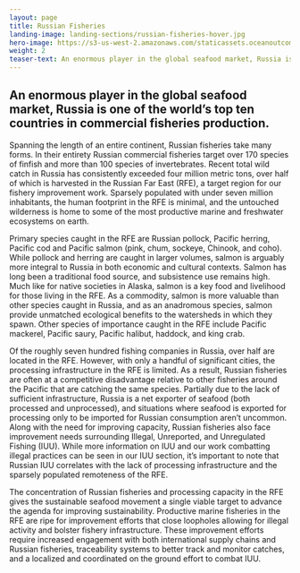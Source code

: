 ```yaml
---
layout: page 
title: Russian Fisheries
landing-image: landing-sections/russian-fisheries-hover.jpg
hero-image: https://s3-us-west-2.amazonaws.com/staticassets.oceanoutcomes.org/hero+photos/russianfisherieshero.jpg
weight: 2
teaser-text: An enormous player in the global seafood market, Russia is one of the world’s top ten countries in commercial fisheries production. In their entirety Russian commercial fisheries target over 170 species of finfish, more than 100 species of invertebrates, and consistently catch over four million metric tons of seafood annually.
---
```

## An enormous player in the global seafood market, Russia is one of the world’s top ten countries in commercial fisheries production. 

Spanning the length of an entire continent, Russian fisheries take many forms. In their entirety Russian commercial fisheries target over 170 species of finfish and more than 100 species of invertebrates. Recent total wild catch in Russia has consistently exceeded four million metric tons, over half of which is harvested in the Russian Far East (RFE), a target region for our fishery improvement work. Sparsely populated with under seven million inhabitants, the human footprint in the RFE is minimal, and the untouched wilderness is home to some of the most productive marine and freshwater ecosystems on earth.

Primary species caught in the RFE are Russian pollock, Pacific herring, Pacific cod and Pacific salmon (pink, chum, sockeye, Chinook, and coho). While pollock and herring are caught in larger volumes, salmon is arguably more integral to Russia in both economic and cultural contexts. Salmon has long been a traditional food source, and subsistence use remains high. Much like for native societies in Alaska, salmon is a key food and livelihood for those living in the RFE. As a commodity, salmon is more valuable than other species caught in Russia, and as an anadromous species, salmon provide unmatched ecological benefits to the watersheds in which they spawn. Other species of importance caught in the RFE include Pacific mackerel, Pacific saury, Pacific halibut, haddock, and king crab.  

Of the roughly seven hundred fishing companies in Russia, over half are located in the RFE. However, with only a handful of significant cities, the processing infrastructure in the RFE is limited. As a result, Russian fisheries are often at a competitive disadvantage relative to other fisheries around the Pacific that are catching the same species. Partially due to the lack of sufficient infrastructure, Russia is a net exporter of seafood (both processed and unprocessed), and situations where seafood is exported for processing only to be imported for Russian consumption aren’t uncommon. Along with the need for improving capacity, Russian fisheries also face improvement needs surrounding Illegal, Unreported, and Unregulated Fishing (IUU). While more information on IUU and our work combatting illegal practices can be seen in our IUU section, it’s important to note that Russian IUU correlates with the lack of processing infrastructure and the sparsely populated remoteness of the RFE.   

The concentration of Russian fisheries and processing capacity in the RFE gives the sustainable seafood movement a single viable target to advance the agenda for improving sustainability. Productive marine fisheries in the RFE are ripe for improvement efforts that close loopholes allowing for illegal activity and bolster fishery infrastructure. These improvement efforts require increased engagement with both international supply chains and Russian fisheries, traceability systems to better track and monitor catches, and a localized and coordinated on the ground effort to combat IUU.
